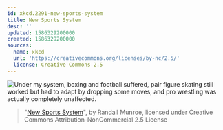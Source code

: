 ```yaml
---
id: xkcd.2291-new-sports-system
title: New Sports System
desc: ''
updated: 1586329200000
created: 1586329200000
sources:
  name: xkcd
  url: 'https://creativecommons.org/licenses/by-nc/2.5/'
  license: Creative Commons 2.5
---
```

![Under my system, boxing and football suffered, pair figure skating still worked but had to adapt by dropping some moves, and pro wrestling was actually completely unaffected.](https://imgs.xkcd.com/comics/new_sports_system.png)
> "[New Sports System](https://xkcd.com/2291/)", by Randall Munroe, licensed under Creative Commons Attribution-NonCommercial 2.5 License
